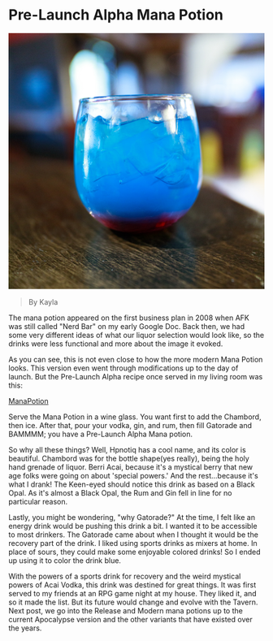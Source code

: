 # Pre-Launch Alpha Mana Potion
![Mana](images/0b4ajv6i.bmp "mana potion")
>By Kayla

The mana potion appeared on the first business plan in 2008 when AFK was still called "Nerd Bar" on my early Google Doc. Back then, we had some very different ideas of what our liquor selection would look like, so the drinks were less functional and more about the image it evoked.

As you can see, this is not even close to how the more modern Mana Potion looks. This version even went through modifications up to the day of launch. But the Pre-Launch Alpha recipe once served in my living room was this:

[ManaPotion](https://agreeable-mud-04cfbdd10.5.azurestaticapps.net/drink/186/ManaPotionAlpha)

Serve the Mana Potion in a wine glass. You want first to add the Chambord, then ice. After that, pour your vodka, gin, and rum, then fill Gatorade and BAMMMM; you have a Pre-Launch Alpha Mana potion.

So why all these things? Well, Hpnotiq has a cool name, and its color is beautiful. Chambord was for the bottle shape(yes really), being the holy hand grenade of liquor. Berri Acai, because it's a mystical berry that new age folks were going on about 'special powers.' And the rest...because it's what I drank! The Keen-eyed should notice this drink as based on a Black Opal. As it's almost a Black Opal, the Rum and Gin fell in line for no particular reason.

Lastly, you might be wondering, "why Gatorade?" At the time, I felt like an energy drink would be pushing this drink a bit. I wanted it to be accessible to most drinkers. The Gatorade came about when I thought it would be the recovery part of the drink. I liked using sports drinks as mixers at home. In place of sours, they could make some enjoyable colored drinks! So I ended up using it to color the drink blue.

With the powers of a sports drink for recovery and the weird mystical powers of Acai Vodka, this drink was destined for great things. It was first served to my friends at an RPG game night at my house. They liked it, and so it made the list. But its future would change and evolve with the Tavern. Next post, we go into the Release and Modern mana potions up to the current Apocalypse version and the other variants that have existed over the years.